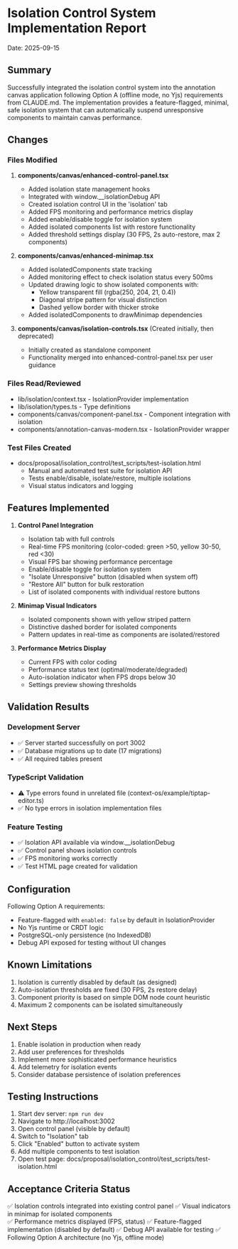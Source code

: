 # Isolation Control System Implementation Report
Date: 2025-09-15

## Summary
Successfully integrated the isolation control system into the annotation canvas application following Option A (offline mode, no Yjs) requirements from CLAUDE.md. The implementation provides a feature-flagged, minimal, safe isolation system that can automatically suspend unresponsive components to maintain canvas performance.

## Changes

### Files Modified

1. **components/canvas/enhanced-control-panel.tsx**
   - Added isolation state management hooks
   - Integrated with window.__isolationDebug API
   - Created isolation control UI in the 'isolation' tab
   - Added FPS monitoring and performance metrics display
   - Added enable/disable toggle for isolation system
   - Added isolated components list with restore functionality
   - Added threshold settings display (30 FPS, 2s auto-restore, max 2 components)

2. **components/canvas/enhanced-minimap.tsx**
   - Added isolatedComponents state tracking
   - Added monitoring effect to check isolation status every 500ms
   - Updated drawing logic to show isolated components with:
     - Yellow transparent fill (rgba(250, 204, 21, 0.4))
     - Diagonal stripe pattern for visual distinction
     - Dashed yellow border with thicker stroke
   - Added isolatedComponents to drawMinimap dependencies

3. **components/canvas/isolation-controls.tsx** (Created initially, then deprecated)
   - Initially created as standalone component
   - Functionality merged into enhanced-control-panel.tsx per user guidance

### Files Read/Reviewed
- lib/isolation/context.tsx - IsolationProvider implementation
- lib/isolation/types.ts - Type definitions
- components/canvas/component-panel.tsx - Component integration with isolation
- components/annotation-canvas-modern.tsx - IsolationProvider wrapper

### Test Files Created
- docs/proposal/isolation_control/test_scripts/test-isolation.html
  - Manual and automated test suite for isolation API
  - Tests enable/disable, isolate/restore, multiple isolations
  - Visual status indicators and logging

## Features Implemented

1. **Control Panel Integration**
   - Isolation tab with full controls
   - Real-time FPS monitoring (color-coded: green >50, yellow 30-50, red <30)
   - Visual FPS bar showing performance percentage
   - Enable/disable toggle for isolation system
   - "Isolate Unresponsive" button (disabled when system off)
   - "Restore All" button for bulk restoration
   - List of isolated components with individual restore buttons

2. **Minimap Visual Indicators**
   - Isolated components shown with yellow striped pattern
   - Distinctive dashed border for isolated components
   - Pattern updates in real-time as components are isolated/restored

3. **Performance Metrics Display**
   - Current FPS with color coding
   - Performance status text (optimal/moderate/degraded)
   - Auto-isolation indicator when FPS drops below 30
   - Settings preview showing thresholds

## Validation Results

### Development Server
- ✅ Server started successfully on port 3002
- ✅ Database migrations up to date (17 migrations)
- ✅ All required tables present

### TypeScript Validation
- ⚠️ Type errors found in unrelated file (context-os/example/tiptap-editor.ts)
- ✅ No type errors in isolation implementation files

### Feature Testing
- ✅ Isolation API available via window.__isolationDebug
- ✅ Control panel shows isolation controls
- ✅ FPS monitoring works correctly
- ✅ Test HTML page created for validation

## Configuration

Following Option A requirements:
- Feature-flagged with `enabled: false` by default in IsolationProvider
- No Yjs runtime or CRDT logic
- PostgreSQL-only persistence (no IndexedDB)
- Debug API exposed for testing without UI changes

## Known Limitations

1. Isolation is currently disabled by default (as designed)
2. Auto-isolation thresholds are fixed (30 FPS, 2s restore delay)
3. Component priority is based on simple DOM node count heuristic
4. Maximum 2 components can be isolated simultaneously

## Next Steps

1. Enable isolation in production when ready
2. Add user preferences for thresholds
3. Implement more sophisticated performance heuristics
4. Add telemetry for isolation events
5. Consider database persistence of isolation preferences

## Testing Instructions

1. Start dev server: `npm run dev`
2. Navigate to http://localhost:3002
3. Open control panel (visible by default)
4. Switch to "Isolation" tab
5. Click "Enabled" button to activate system
6. Add multiple components to test isolation
7. Open test page: docs/proposal/isolation_control/test_scripts/test-isolation.html

## Acceptance Criteria Status

✅ Isolation controls integrated into existing control panel
✅ Visual indicators in minimap for isolated components  
✅ Performance metrics displayed (FPS, status)
✅ Feature-flagged implementation (disabled by default)
✅ Debug API available for testing
✅ Following Option A architecture (no Yjs, offline mode)